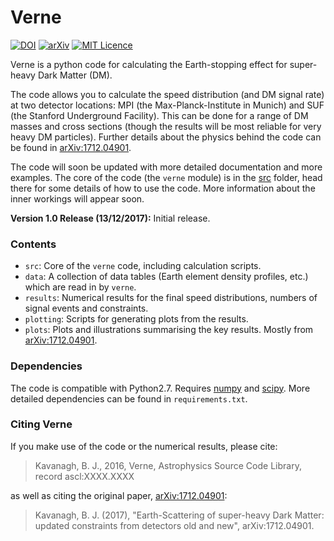 # Verne

[![DOI](https://zenodo.org/badge/112917758.svg)](https://zenodo.org/badge/latestdoi/112917758) [![arXiv](https://img.shields.io/badge/arXiv-1712.04901-B31B1B.svg)](https://arxiv.org/abs/1712.04901) [![MIT Licence](https://badges.frapsoft.com/os/mit/mit.svg?v=103)](https://opensource.org/licenses/mit-license.php)



Verne is a python code for calculating the Earth-stopping effect for super-heavy Dark Matter (DM). 

The code allows you to calculate the speed distribution (and DM signal rate) at two detector locations: MPI (the Max-Planck-Institute in Munich) and SUF (the Stanford Underground Facility). This can be done for a range of DM masses and cross sections (though the results will be most reliable for very heavy DM particles). Further details about the physics behind the code can be found in [arXiv:1712.04901](https://arxiv.org/abs/1712.04901).

The code will soon be updated with more detailed documentation and more examples. The core of the code (the `verne` module) is in the [src](src) folder, head there for some details of how to use the code. More information about the inner workings will appear soon.

**Version 1.0 Release (13/12/2017):** Initial release.  

### Contents

- `src`: Core of the `verne` code, including calculation scripts.
- `data`: A collection of data tables (Earth element density profiles, etc.) which are read in by `verne`. 
- `results`: Numerical results for the final speed distributions, numbers of signal events and constraints.
- `plotting`: Scripts for generating plots from the results.
- `plots`: Plots and illustrations summarising the key results. Mostly from [arXiv:1712.04901](https://arxiv.org/abs/1712.04901).

### Dependencies

The code is compatible with Python2.7. Requires [numpy](http://www.numpy.org) and [scipy](https://www.scipy.org). More detailed dependencies can be found in `requirements.txt`.

### Citing Verne

If you make use of the code or the numerical results, please cite:

>Kavanagh, B. J., 2016, Verne, Astrophysics Source Code Library, record ascl:XXXX.XXXX

as well as citing the original paper, [arXiv:1712.04901](https://arxiv.org/abs/1712.04901):

>Kavanagh, B. J. (2017), "Earth-Scattering of super-heavy Dark Matter: updated constraints from detectors old and new", arXiv:1712.04901.
